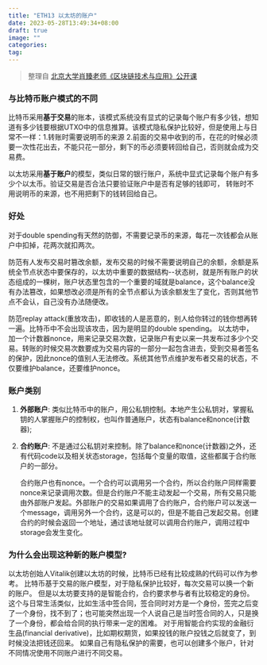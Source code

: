 ```yaml
---
title: "ETH13 以太坊的账户"
date: 2023-05-28T13:49:34+08:00
draft: true
image: ""
categories: 
tag:
---
```


> 整理自 [北京大学肖臻老师《区块链技术与应用》公开课](https://www.bilibili.com/video/BV1Vt411X7JF?from=search&seid=14488407572640514229)

### 与比特币账户模式的不同

比特币采用**基于交易**的账本，该模式系统没有显式的记录每个账户有多少钱，想知道有多少钱要根据UTXO中的信息推算。该模式隐私保护比较好，但是使用上与日常不一样：1.转账时需要说明币的来源  2.前面的交易中收到的币，在花的时候必须要一次性花出去，不能只花一部分，剩下的币必须要转回给自己，否则就会成为交易费。

以太坊采用**基于账户**的模型，类似日常的银行账户，系统中显式记录每个账户有多少个以太币。验证交易是否合法只要验证账户中是否有足够的钱即可， 转账时不用说明币的来源，也不用把剩下的钱转回给自己。

### 好处

对于double spending有天然的防御，不需要记录币的来源，每花一次钱都会从账户中扣掉，花两次就扣两次。

防范有人发布交易时篡改余额，发布交易的时候不需要说明自己的余额，余额是系统全节点状态中要保存的，以太坊中重要的数据结构--状态树，就是所有账户的状态组成的一棵树，账户状态里包含的一个重要的域就是balance，这个balance没有办法篡改，如果想改必须是所有的全节点都认为该余额发生了变化，否则其他节点不会认，自己没有办法随便改。

防范replay attack(重放攻击)，即收钱的人是恶意的，别人给你转过的钱你想再转一遍。比特币中不会出现该攻击，因为是明显的double spending。
以太坊中，加一个计数器nonce，用来记录交易次数，记录账户有史以来一共发布过多少个交易。转账的时候交易次数要成为交易内容的一部分一起包含进去，受到交易者签名的保护，因此nonce的值别人无法修改。系统其他节点维护发布者交易的状态，不仅要维护balance，还要维护nonce。

### 账户类别

1. **外部账户**:  类似比特币中的账户，用公私钥控制。本地产生公私钥对，掌握私钥的人掌握账户的控制权，也叫作普通账户，状态有balance和nonce(计数器);

2. **合约账户**: 不是通过公私钥对来控制。除了balance和nonce(计数器)之外，还有代码code以及相关状态storage，包括每个变量的取值，这些都属于合约账户的一部分。

   合约账户也有nonce。一个合约可以调用另一个合约，所以合约账户同样需要nonce来记录调用次数。但是合约账户不能主动发起一个交易，所有交易只能由外部账户发起。外部账户的交易如果调用了合约账户，合约账户可以发送一个message，调用另外一个合约，这是可以的，但是不能自己发起交易。创建合约的时候会返回一个地址，通过该地址就可以调用合约账户，调用过程中storage会发生变化。

### 为什么会出现这种新的账户模型?

以太坊创始人Vitalik创建以太坊的时候，比特币已经有比较成熟的代码可以作为参考。
比特币基于交易的账户模型，对于隐私保护比较好，每次交易可以换一个新的账户。
但是以太坊要支持的是智能合约，合约要求参与者有比较稳定的身份。
这个与日常生活类似，比如生活中签合同，签合同时对方是一个身份，签完之后变了一个身份，找不到了；也可能突然出现一个人说自己是当时签合同的人，只是换了一个身份，都会给合同的执行带来一定的困难。
对于用智能合约实现的金融衍生品(financial derivative)，比如期权期货，如果投钱的账户投钱之后就变了，到时候没法把钱还回来。
如果自己有隐私保护的需要，也可以创建多个账户，针对不同情况使用不同账户进行不同交易。


